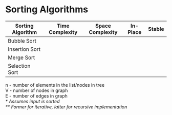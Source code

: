 # Sorting Algorithms


| Sorting Algorithm    | Time Complexity    | Space Complexity       | In-Place | Stable |
| -                    | -                  | -                      | -        | -      |
| Bubble Sort          |              |                 |
| Insertion Sort       |          |  |
| Merge Sort           |  |  |                |
| Selection Sort       | |  |                  |


n - number of elements in the list/nodes in tree \
V - number of nodes in graph \
E - number of edges in graph \
_\* Assumes input is sorted_ \
_\*\* Former for iterative, latter for recursive implementation_